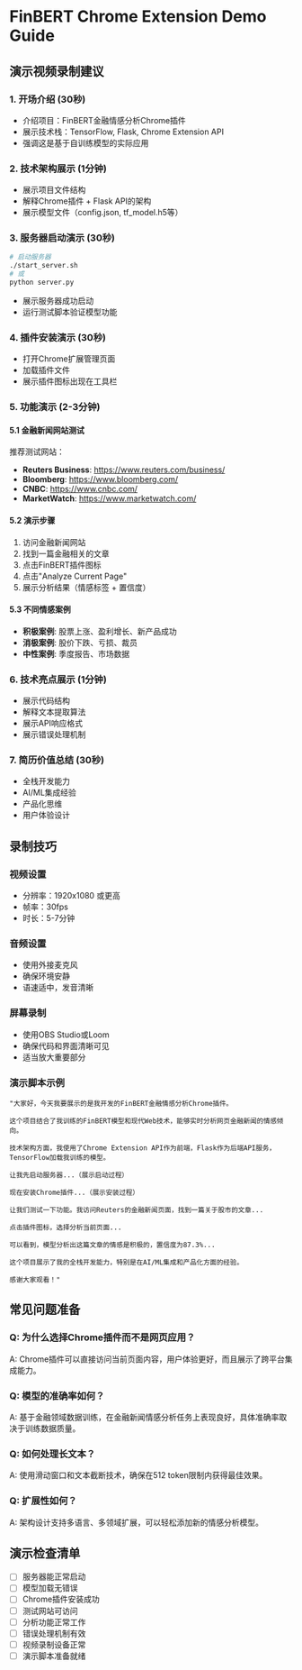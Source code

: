 # FinBERT Chrome Extension Demo Guide

## 演示视频录制建议

### 1. 开场介绍 (30秒)
- 介绍项目：FinBERT金融情感分析Chrome插件
- 展示技术栈：TensorFlow, Flask, Chrome Extension API
- 强调这是基于自训练模型的实际应用

### 2. 技术架构展示 (1分钟)
- 展示项目文件结构
- 解释Chrome插件 + Flask API的架构
- 展示模型文件（config.json, tf_model.h5等）

### 3. 服务器启动演示 (30秒)
```bash
# 启动服务器
./start_server.sh
# 或
python server.py
```
- 展示服务器成功启动
- 运行测试脚本验证模型功能

### 4. 插件安装演示 (30秒)
- 打开Chrome扩展管理页面
- 加载插件文件
- 展示插件图标出现在工具栏

### 5. 功能演示 (2-3分钟)

#### 5.1 金融新闻网站测试
推荐测试网站：
- **Reuters Business**: https://www.reuters.com/business/
- **Bloomberg**: https://www.bloomberg.com/
- **CNBC**: https://www.cnbc.com/
- **MarketWatch**: https://www.marketwatch.com/

#### 5.2 演示步骤
1. 访问金融新闻网站
2. 找到一篇金融相关的文章
3. 点击FinBERT插件图标
4. 点击"Analyze Current Page"
5. 展示分析结果（情感标签 + 置信度）

#### 5.3 不同情感案例
- **积极案例**: 股票上涨、盈利增长、新产品成功
- **消极案例**: 股价下跌、亏损、裁员
- **中性案例**: 季度报告、市场数据

### 6. 技术亮点展示 (1分钟)
- 展示代码结构
- 解释文本提取算法
- 展示API响应格式
- 展示错误处理机制

### 7. 简历价值总结 (30秒)
- 全栈开发能力
- AI/ML集成经验
- 产品化思维
- 用户体验设计

## 录制技巧

### 视频设置
- 分辨率：1920x1080 或更高
- 帧率：30fps
- 时长：5-7分钟

### 音频设置
- 使用外接麦克风
- 确保环境安静
- 语速适中，发音清晰

### 屏幕录制
- 使用OBS Studio或Loom
- 确保代码和界面清晰可见
- 适当放大重要部分

### 演示脚本示例

```
"大家好，今天我要展示的是我开发的FinBERT金融情感分析Chrome插件。

这个项目结合了我训练的FinBERT模型和现代Web技术，能够实时分析网页金融新闻的情感倾向。

技术架构方面，我使用了Chrome Extension API作为前端，Flask作为后端API服务，TensorFlow加载我训练的模型。

让我先启动服务器...（展示启动过程）

现在安装Chrome插件...（展示安装过程）

让我们测试一下功能。我访问Reuters的金融新闻页面，找到一篇关于股市的文章...

点击插件图标，选择分析当前页面...

可以看到，模型分析出这篇文章的情感是积极的，置信度为87.3%...

这个项目展示了我的全栈开发能力，特别是在AI/ML集成和产品化方面的经验。

感谢大家观看！"
```

## 常见问题准备

### Q: 为什么选择Chrome插件而不是网页应用？
A: Chrome插件可以直接访问当前页面内容，用户体验更好，而且展示了跨平台集成能力。

### Q: 模型的准确率如何？
A: 基于金融领域数据训练，在金融新闻情感分析任务上表现良好，具体准确率取决于训练数据质量。

### Q: 如何处理长文本？
A: 使用滑动窗口和文本截断技术，确保在512 token限制内获得最佳效果。

### Q: 扩展性如何？
A: 架构设计支持多语言、多领域扩展，可以轻松添加新的情感分析模型。

## 演示检查清单

- [ ] 服务器能正常启动
- [ ] 模型加载无错误
- [ ] Chrome插件安装成功
- [ ] 测试网站可访问
- [ ] 分析功能正常工作
- [ ] 错误处理机制有效
- [ ] 视频录制设备正常
- [ ] 演示脚本准备就绪 